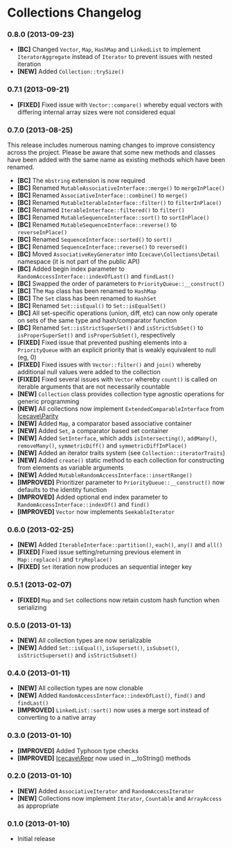 # Collections Changelog

### 0.8.0 (2013-09-23)

* **[BC]** Changed `Vector`, `Map`, `HashMap` and `LinkedList` to implement `IteratorAggregate` instead of `Iterator` to prevent issues with nested iteration
* **[NEW]** Added `Collection::trySize()`

### 0.7.1 (2013-09-21)

* **[FIXED]** Fixed issue with `Vector::compare()` whereby equal vectors with differing internal array sizes were not considered equal

### 0.7.0 (2013-08-25)

This release includes numerous naming changes to improve consistency across the project. Please be aware that some new
methods and classes have been added with the same name as existing methods which have been renamed.

* **[BC]** The `mbstring` extension is now required
* **[BC]** Renamed `MutableAssociativeInterface::merge()` to `mergeInPlace()`
* **[BC]** Renamed `AssociativeInterface::combine()` to `merge()`
* **[BC]** Renamed `MutableIterableInterface::filter()` to `filterInPlace()`
* **[BC]** Renamed `IterableInterface::filtered()` to `filter()`
* **[BC]** Renamed `MutableSequenceInterface::sort()` to `sortInPlace()`
* **[BC]** Renamed `MutableSequenceInterface::reverse()` to `reverseInPlace()`
* **[BC]** Renamed `SequenceInterface::sorted()` to `sort()`
* **[BC]** Renamed `SequenceInterface::reverse()` to `reversed()`
* **[BC]** Moved `AssociativeKeyGenerator` into `Icecave\Collections\Detail` namespace (it is not part of the public API)
* **[BC]** Added begin index parameter to `RandomAccessInterface::indexOfLast()` and `findLast()`
* **[BC]** Swapped the order of parameters to `PriorityQueue::__construct()`
* **[BC]** The `Map` class has been renamed to `HashMap`
* **[BC]** The `Set` class has been renamed to `HashSet`
* **[BC]** Renamed `Set::isEqual()` to `Set::isEqualSet()`
* **[BC]** All set-specific operations (union, diff, etc) can now only operate on sets of the same type and hash/comparator function
* **[BC]** Renamed `Set::isStrictSuperSet()` and `isStrictSubSet()` to `isProperSuperSet()` and `isProperSubSet()`, respectively
* **[FIXED]** Fixed issue that prevented pushing elements into a `PriorityQueue` with an explicit priority that is weakly equivalent to null (eg, 0)
* **[FIXED]** Fixed issues with `Vector::filter()` and `join()` whereby additional null values were added to the collection
* **[FIXED]** Fixed several issues with `Vector` whereby `count()` is called on iterable arguments that are not necessarily countable
* **[NEW]** `Collection` class provides collection type agnostic operations for generic programming
* **[NEW]** All collections now implement `ExtendedComparableInterface` from [Icecave\Parity](https://github.com/IcecaveStudios/parity)
* **[NEW]** Added `Map`, a comparator based associative container
* **[NEW]** Added `Set`, a comparator based set container
* **[NEW]** Added `SetInterface`, which adds `isIntersecting()`, `addMany()`, `removeMany()`, `symmetricDiff()` and `symmetricDiffInPlace()`
* **[NEW]** Added an iterator traits system (see `Collection::iteratorTraits`)
* **[NEW]** Added `create()` static method to each collection for constructing from elements as variable arguments
* **[NEW]** Added `MutableRandomAccessInterface::insertRange()`
* **[IMPROVED]** Prioritizer parameter to `PriorityQueue::__construct()` now defaults to the identity function
* **[IMPROVED]** Added optional end index parameter to `RandomAccessInterface::indexOf()` and `find()`
* **[IMPROVED]** `Vector` now implements `SeekableIterator`

### 0.6.0 (2013-02-25)

* **[NEW]** Added `IterableInterface::partition()`, `each()`, `any()` and `all()`
* **[FIXED]** Fixed issue setting/returning previous element in `Map::replace()` and `tryReplace()`
* **[FIXED]** `Set` iteration now produces an sequential integer key

### 0.5.1 (2013-02-07)

* **[FIXED]** `Map` and `Set` collections now retain custom hash function when serializing

### 0.5.0 (2013-01-13)

* **[NEW]** All collection types are now serializable
* **[NEW]** Added `Set::isEqual()`, `isSuperset()`, `isSubset()`, `isStrictSuperset()` and `isStrictSubset()`

### 0.4.0 (2013-01-11)

* **[NEW]** All collection types are now clonable
* **[NEW]** Added `RandomAccessInterface::indexOfLast()`, `find()` and `findLast()`
* **[IMPROVED]** `LinkedList::sort()` now uses a merge sort instead of converting to a native array

### 0.3.0 (2013-01-10)

* **[IMPROVED]** Added Typhoon type checks
* **[IMPROVED]** [Icecave\Repr](https://github.com/IcecaveStudios/repr) now used in __toString() methods

### 0.2.0 (2013-01-10)

* **[NEW]** Added `AssociativeIterator` and `RandomAccessIterator`
* **[NEW]** Collections now implement `Iterator`, `Countable` and `ArrayAccess` as appropriate

### 0.1.0 (2013-01-10)

* Initial release
